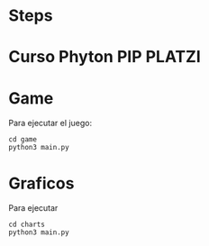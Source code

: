 # Steps
# Curso Phyton PIP PLATZI

# Game 
Para ejecutar el juego: 
```
cd game
python3 main.py
```
# Graficos
Para ejecutar
```
cd charts
python3 main.py
``` 
